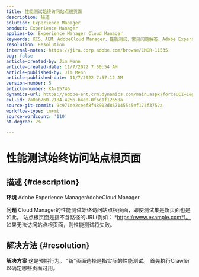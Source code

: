 ```yaml
---
title: 性能测试始终访问站点根页面
description: 描述
solution: Experience Manager
product: Experience Manager
applies-to: Experience Manager Cloud Manager
keywords: KCS、AEM、AdobeCloud Manager、性能测试、常见问题解答、Adobe Experience Manager、根页面
resolution: Resolution
internal-notes: https://jira.corp.adobe.com/browse/CMGR-11535
bug: false
article-created-by: Jim Menn
article-created-date: 11/7/2022 7:50:54 AM
article-published-by: Jim Menn
article-published-date: 11/7/2022 7:57:12 AM
version-number: 5
article-number: KA-15746
dynamics-url: https://adobe-ent.crm.dynamics.com/main.aspx?forceUCI=1&pagetype=entityrecord&etn=knowledgearticle&id=f6cd19e2-705e-ed11-9561-6045bd0065f9
exl-id: 7a0ab760-2184-4256-b4e0-0f6c1f12658a
source-git-commit: 9c971ee2ceef8f48902d857145545ef173f3752a
workflow-type: tm+mt
source-wordcount: '110'
ht-degree: 2%

---
```


# 性能测试始终访问站点根页面

## 描述 {#description}


<b>环境</b>
Adobe Experience ManagerAdobeCloud Manager

<b>问题</b>
Cloud Manager的性能测试始终访问站点根页面，即使测试集是新页面也是如此。
站点根页面是指不含路径的URL(例如： *https://www.example.com*)。
如果无法访问站点根页面，则性能测试将失败。


## 解决方法 {#resolution}


<b>解决方案</b>
这是预期行为。
“新”页面选择是指实际的性能测试。
首先执行Crawler以确定哪些页面可用。
